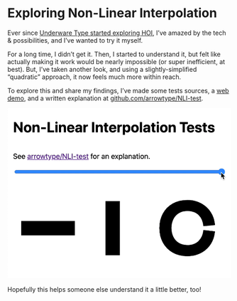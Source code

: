 # Exploring Non-Linear Interpolation

Ever since [Underware Type started exploring HOI](https://underware.nl/case-studies/hoi/), I’ve amazed by the tech & possibilities, and I’ve wanted to try it myself.


For a long time, I didn’t get it. Then, I started to understand it, but felt like actually making it work would be nearly impossible (or super inefficient, at best). But, I’ve taken another look, and using a slightly-simplified “quadratic” approach, it now feels much more within reach.

To explore this and share my findings, I’ve made some tests sources, a [web demo](https://arrowtype.github.io/NLI-test/index.html), and a written explanation at [github.com/arrowtype/NLI-test](https://arrowtype.github.io/NLI-test/).

![NLI](web-demo.gif)

Hopefully this helps someone else understand it a little better, too!
